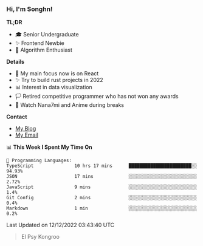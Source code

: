 ### Hi, I'm Songhn!

**TL;DR**

- 🎓 Senior Undergraduate
- ✨ Frontend Newbie
- 🎈 Algorithm Enthusiast

**Details**

- 🎯 My main focus now is on React
- ✨ Try to build rust projects in 2022
- 📊 Interest in data visualization
- 🏳️ Retired competitive programmer who has not won any awards
- 🍵 Watch Nana7mi and Anime during breaks

**Contact**
- [My Blog](https://blog.songhn.com)
- [My Email](mailto:songhn233@gmail.com)

<!--START_SECTION:waka-->
📊 **This Week I Spent My Time On** 

```text
💬 Programming Languages: 
TypeScript               10 hrs 17 mins      ███████████████████████░░   94.93% 
JSON                     17 mins             ░░░░░░░░░░░░░░░░░░░░░░░░░   2.72% 
JavaScript               9 mins              ░░░░░░░░░░░░░░░░░░░░░░░░░   1.4% 
Git Config               2 mins              ░░░░░░░░░░░░░░░░░░░░░░░░░   0.4% 
Markdown                 1 min               ░░░░░░░░░░░░░░░░░░░░░░░░░   0.2%

```


 Last Updated on 12/12/2022 03:43:40 UTC
<!--END_SECTION:waka-->

> El Psy Kongroo
